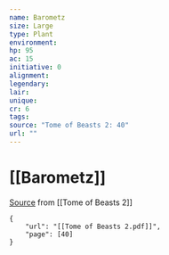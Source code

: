 ```yaml
---
name: Barometz
size: Large
type: Plant
environment: 
hp: 95
ac: 15
initiative: 0
alignment: 
legendary: 
lair: 
unique: 
cr: 6
tags: 
source: "Tome of Beasts 2: 40"
url: ""
---
```

# [[Barometz]]

[Source](zotero://open-pdf/library/items/9UQIAB6R?page=40) from [[Tome of Beasts 2]]

```pdf
{
	"url": "[[Tome of Beasts 2.pdf]]",
	"page": [40]
}
```

